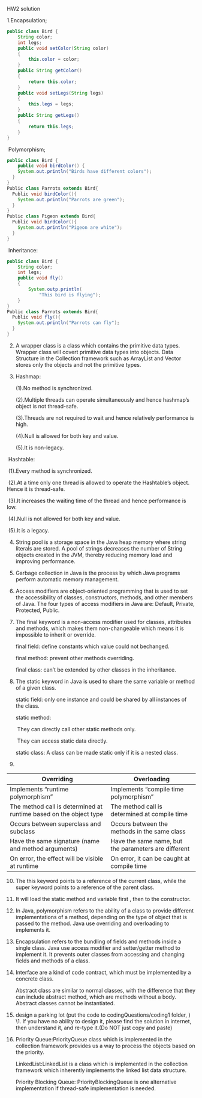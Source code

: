 HW2 solution

 1.Encapsulation;

```java
public class Bird { 
    String color; 
    int legs;
    public void setColor(String color) 
    { 
        this.color = color; 
    }  
    public String getColor() 
    { 
        return this.color; 
    } 
    public void setLegs(String legs) 
    { 
        this.legs = legs; 
    } 
    public String getLegs() 
    { 
        return this.legs; 
    } 
}
```

​    Polymorphism;

```java
public class Bird { 
    public void birdColor() {
    System.out.println("Birds have different colors");
  }
}
Public class Parrots extends Bird{
  Public void birdColor(){
    System.out.println("Parrots are green");
  }
}
Public class Pigeon extends Bird{
  Public void birdColor(){
    System.out.println("Pigeon are white");
  }
}
```

​    Inheritance:

```java
public class Bird { 
    String color; 
    int legs; 
    public void fly() 
    { 
        System.outp.println( 
            "This bird is flying"); 
    } 
} 
Public class Parrots extends Bird{
  Public void fly(){
    System.out.println("Parrots can fly");
  }
}
```

2. A wrapper class is a class which contains the primitive data types. Wrapper class will covert primitive data types into objects. Data Structure in the Collection framework such as ArrayList and Vector stores only the objects and not the primitive types. 

3. Hashmap:

   (1).No method is synchronized.

   (2).Multiple threads can operate simultaneously and hence hashmap’s object is not thread-safe.

   (3).Threads are not required to wait and hence relatively performance is high.

   (4).Null is allowed for both key and value.

   (5).It is non-legacy.

​       Hashtable:

​       (1).Every method is synchronized.

​       (2).At a time only one thread is allowed to operate the Hashtable’s object. Hence it is thread-safe.

​       (3).It increases the waiting time of the thread and hence performance is low.

​       (4).Null is not allowed for both key and value.

​       (5).It is a legacy.

4. String pool is a storage space in the Java heap memory where string literals are stored. A pool of strings decreases the number of String objects created in the JVM, thereby reducing memory load and improving performance.

5. Garbage collection in Java is the process by which Java programs perform automatic memory management. 

6. Access modifiers are object-oriented programming that is used to set the accessibility of classes, constructors, methods, and other members of Java. The four types of access modifiers in Java are: Default, Private, Protected, Public. 

7. The final keyword is a non-access modifier used for classes, attributes and methods, which makes them non-changeable which means it is impossible to inherit or override.

   final field: define constants which value could not bechanged.

   final method: prevent other methods overriding. 

   final class: can’t be extended by other classes in the inheritance.

8. The static keyword in Java is used to share the same variable or method of a given class.

   static field: only one instance and could be shared by all instances of the class.

   static method:

   ​     They can directly call other static methods only.

   ​     They can access static data directly.

   static class: A class can be made static only if it is a nested class.

9. 

   | Overriding                                                   | Overloading                                          |
   | ------------------------------------------------------------ | ---------------------------------------------------- |
   | Implements “runtime polymorphism”                            | Implements “compile time polymorphism”               |
   | The method call is determined at runtime based on the object type | The method call is determined at compile time        |
   | Occurs between superclass and subclass                       | Occurs between the methods in the same class         |
   | Have the same signature (name and method arguments)          | Have the same name, but the parameters are different |
   | On error, the effect will be visible at runtime              | On error, it can be caught at compile time           |

10. The this keyword points to a reference of the current class, while the super keyword points to a reference of the parent class. 

11. It will load the static method and variable first , then to the constructor.

12. In Java, polymorphism refers to the ability of a class to provide different implementations of a method, depending on the type of object that is passed to the method. Java use overriding and overloading to implements it.

13. Encapsulation refers to the bundling of fields and methods inside a single class. Java use access modifier and setter/getter method to implement it.  It prevents outer classes from accessing and changing fields and methods of a class.

14. Interface are a kind of code contract, which must be implemented by a concrete class.

    Abstract class are similar to normal classes, with the difference that they can include abstract method, which are methods without a body. Abstract classes cannot be instantiated.

15. design a parking lot (put the code to codingQuestions/coding1 folder, )
    \1.  If you have no ability to design it, please find the solution in internet, then understand it, and re-type 
    it.(Do NOT just copy and paste)

16. Priority Queue:PriorityQueue class which is implemented in the collection framework provides us a way to process the objects based on the priority. 

    LinkedList:LinkedList is a class which is implemented in the collection framework which inherently implements the linked list data structure.

    Priority Blocking Queue: PriorityBlockingQueue is one alternative implementation if thread-safe implementation is needed.